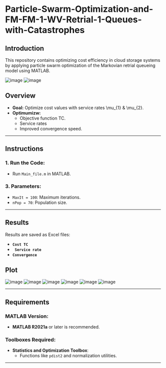 # Particle-Swarm-Optimization-and-FM-FM-1-WV-Retrial-1-Queues-with-Catastrophes

## Introduction
This repository contains optimizing cost efficiency in cloud storage systems by applying particle swarm optimization of the Markovian retrial queueing model using MATLAB.

![image](https://github.com/user-attachments/assets/a1541d7f-782f-4e4b-8ad0-af0865c12e70)
![image](https://github.com/user-attachments/assets/f7c0ba74-1156-4706-a4d9-16b9a754fee8)


## Overview
- **Goal:** Optimize cost values with service rates \mu_{1} & \mu_{2}.
- **Optimumizw:**
  - Objective function TC.
  - Service rates
  - Improved convergence speed.
  

---

## Instructions

### 1. Run the Code:
- Run `Main_file.m` in MATLAB.

### 3. Parameters:
- `MaxIt = 100`: Maximum iterations.
- `nPop = 70`: Population size.

---

## Results

Results are saved as Excel files:
- **`Cost TC`**
- **` Service rate`**
- **`Convergence`**
## Plot
![image](https://github.com/user-attachments/assets/6256bb72-7c6a-46f5-924e-2e562bccdb18)
![image](https://github.com/user-attachments/assets/10f590ca-3bdd-4b68-8d89-bb197370f274)
![image](https://github.com/user-attachments/assets/4cd4033a-5754-4086-a098-6f1c11aa78cf)
![image](https://github.com/user-attachments/assets/6ba4b486-ffd1-49b7-ba98-f0342b59c2c1)
![image](https://github.com/user-attachments/assets/807ffa5f-d94a-47c0-abb6-b0b94b3bd36c)
![image](https://github.com/user-attachments/assets/75e09a76-4765-47bc-8aea-e79b36024433)







---

## Requirements

### MATLAB Version:
- **MATLAB R2021a** or later is recommended.

### Toolboxes Required:
- **Statistics and Optimization Toolbox**:
  - Functions like `pdist2` and normalization utilities.


---
